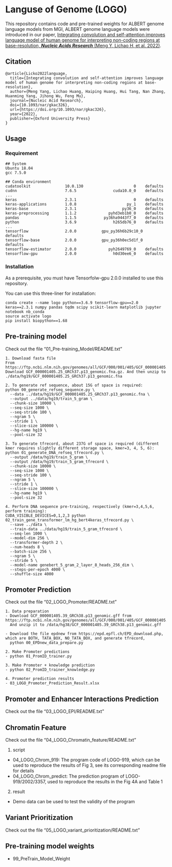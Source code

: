 # Languse of Genome (LOGO)

This repository contains code and pre-trained weights for ALBERT genome language models from MGI, ALBERT genome language models were introduced in our paper, [Integrating convolution and self-attention improves language model of human genome for interpreting non-coding regions at base-resolution, ***Nucleic Acids Research*** (Meng Y, Lichao H, et al. 2022)](https://doi.org/10.1093/nar/gkac326).


## Citation
```
@article{Licko2022language,
  title={Integrating convolution and self-attention improves language model of human genome for interpreting non-coding regions at base-resolution},
  author={Meng Yang, Lichao Huang, Haiping Huang, Hui Tang, Nan Zhang, Huanming Yang, Jihong Wu, Feng Mu},
  journal={Nucleic Acid Research},
  doi={10.1093/nar/gkac326},
  url={https://doi.org/10.1093/nar/gkac326},
  year={2022},
  publisher={Oxford University Press}
}
```

## Usage

### Requirement

```
## System
Ubuntu 18.04
gcc 7.5.0

## Conda environment
cudatoolkit               10.0.130                      0    defaults
cudnn                     7.6.5                cuda10.0_0    defaults
...
keras                     2.3.1                         0    defaults
keras-applications        1.0.8                      py_1    defaults
keras-base                2.3.1                    py36_0    defaults
keras-preprocessing       1.1.2              pyhd3eb1b0_0    defaults
pandas                    1.1.5            py36ha9443f7_0    defaults
python                    3.6.9                h265db76_0    defaults
...
tensorflow                2.0.0           gpu_py36h6b29c10_0    defaults
tensorflow-base           2.0.0           gpu_py36h0ec5d1f_0    defaults
tensorflow-estimator      2.0.0              pyh2649769_0    defaults
tensorflow-gpu            2.0.0                h0d30ee6_0    defaults

```



### Installation

As a prerequisite, you must have Tensorfolw-gpu 2.0.0 installed to use this repository.

You can use this three-liner for installation:

```shell
conda create --name logo python==3.6.9 tensorflow-gpu==2.0 keras==2.3.1 numpy pandas tqdm scipy scikit-learn matplotlib jupyter notebook nb_conda
source activate logo
pip install biopython==1.68
```



## Pre-training model

Check out the file “01_Pre-training_Model/README.txt”

```shell
1. Download fasta file
From https://ftp.ncbi.nlm.nih.gov/genomes/all/GCF/000/001/405/GCF_000001405.25_GRCh37.p13/ Download GCF_000001405.25_GRCh37.p13_genomic.fna.gz. And then unzip to ./data/hg19/GCF_000001405.25_GRCh37.p13_genomic.fna

2. To generate ref sequence, about 15G of space is required:
python 00_generate_refseq_sequence.py \
  --data ../data/hg19/GCF_000001405.25_GRCh37.p13_genomic.fna \
  --output ../data/hg19/train_5_gram \
  --chunk-size 10000 \
  --seq-size 1000 \
  --seq-stride 100 \
  --ngram 5 \
  --stride 1 \
  --slice-size 100000 \
  --hg-name hg19 \
  --pool-size 32

3. To generate tfrecord, about 237G of space is required (different kmer requires slightly different storage space, kmer=3, 4, 5, 6):
python 01_generate_DNA_refseq_tfrecord.py \
  --output /data/hg19/train_5_gram \
  --output /data/hg19/train_5_gram_tfrecord \
  --chunk-size 10000 \
  --seq-size 1000 \
  --seq-stride 100 \
  --ngram 5 \
  --stride 1 \
  --slice-size 100000 \
  --hg-name hg19 \
  --pool-size 32

4. Perform DNA sequence pre-training, respectively (kmer=3,4,5,6, perform training):
CUDA_VISIBLE_DEVICES=0,1,2,3 python 02_train_gene_transformer_lm_hg_bert4keras_tfrecord.py \
  --save ../data \
  --train-data ../data/hg19/train_5_gram_tfrecord \
  --seq-len 1000 \
  --model-dim 256 \
  --transformer-depth 2 \
  --num-heads 8 \
  --batch-size 256 \
  --ngram 5 \
  --stride 5 \
  --model-name genebert_5_gram_2_layer_8_heads_256_dim \
  --steps-per-epoch 4000 \
  --shuffle-size 4000
```



## Promoter Prediction

Check out the file “02_LOGO_Promoter/README.txt”

```shell
1. Data preparation
- Download GCF_000001405.39_GRCh38.p13_genomic.gff from https://ftp.ncbi.nlm.nih.gov/genomes/all/GCF/000/001/405/GCF_000001405.39_GRCh38.p13/GCF_000001405.39_GRCh38.p13_genomic.gff.gz
  And unzip it to /data/hg38/GCF_000001405.39_GRCh38.p13_genomic.gff

- Download the file epdnew from https://epd.epfl.ch/EPD_download.php, which are BOTH, TATA_BOX, NO_TATA_BOX, and generate tfrecord,
  python 00_EPDnew_data_prepare.py

2. Make Promoter predictions
- python 01_PromID_trainer.py

3. Make Promoter + knowledge prediction
- python 02_PromID_trainer_knowledge.py

4. Promoter prediction results
- 03_LOGO_Promoter_Prediction_Result.xlsx
```



## Promoter and Enhancer Interactions Prediction

Check out the file “03_LOGO_EPI/README.txt”



## Chromatin Feature

Check out the file “04_LOGO_Chromatin_feature/README.txt”

1. script

* 04_LOGO_Chrom_919: The program code of LOGO-919, which can be used to reproduce the results of Fig 3, see its corresponding readme file for details
* 04_LOGO_Chrom_predict: The prediction program of LOGO-919/2002/3357, used to reproduce the results  in the Fig 4A and Table 1

2. result

* Demo data can be used to test the validity of the program 



## Variant Prioritization

Check out the file “05_LOGO_variant_prioritization/README.txt”



## Pre-training model weights

- 99_PreTrain_Model_Weight

